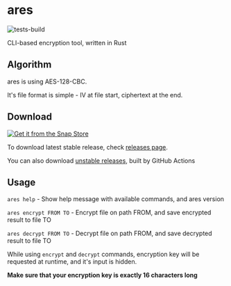 # ares
![tests-build](https://github.com/ivan770/ares/workflows/tests-build/badge.svg)

CLI-based encryption tool, written in Rust
## Algorithm
ares is using AES-128-CBC.

It's file format is simple - IV at file start, ciphertext at the end.
## Download
[![Get it from the Snap Store](https://snapcraft.io/static/images/badges/en/snap-store-black.svg)](https://snapcraft.io/ares)

To download latest stable release, check [releases page](https://github.com/ivan770/ares/releases).

You can also download [unstable releases](https://github.com/ivan770/ares/actions), built by GitHub Actions

## Usage
`ares help` - Show help message with available commands, and ares version

`ares encrypt FROM TO` - Encrypt file on path FROM, and save encrypted result to file TO

`ares decrypt FROM TO` - Decrypt file on path FROM, and save decrypted result to file TO

While using `encrypt` and `decrypt` commands, encryption key will be requested at runtime, and it's input is hidden.

**Make sure that your encryption key is exactly 16 characters long**
